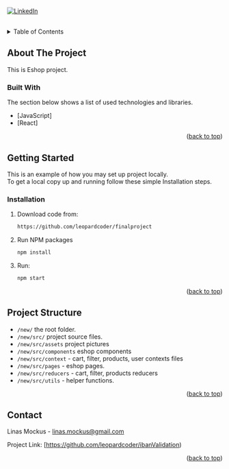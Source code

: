 <div id="top"></div>
<br>


[![LinkedIn][linkedin-shield]][linkedin-url]

<br>

<details>
  <summary>Table of Contents</summary>
  <ol>
    <li>
      <a href="#about-the-project">About The Project</a>
      <ul>
        <li><a href="#built-with">Built With</a></li>
      </ul>
    </li>
    <li>
      <a href="#getting-started">Getting Started</a>
      <ul>
        <li><a href="#installation">Installation</a></li>
      </ul>
    </li>
    <li><a href="#project-structure">Project Structure</a></li>
    <li><a href="#contact">Contact</a></li>
  </ol>
</details>



## About The Project

This is Eshop project.

### Built With

The section below shows a list of used technologies and libraries.

* [JavaScript]
* [React] 

<p align="right">(<a href="#top">back to top</a>)</p>


## Getting Started

This is an example of how you may set up project locally. <br>
To get a local copy up and running follow these simple Installation steps.

### Installation

1. Download code from:
   ```sh
   https://github.com/leopardcoder/finalproject
   ```
2. Run NPM packages
   ```sh
   npm install
   ``` 
3. Run: 
   ```sh
   npm start
   ```
   
<p align="right">(<a href="#top">back to top</a>)</p>


## Project Structure

- `/new/` the root folder.
- `/new/src/` project source files.
- `/new/src/assets` project pictures
- `/new/src/components` eshop components
- `/new/src/context` - cart, filter, products, user contexts files
- `/new/src/pages` - eshop pages.
- `/new/src/reducers` - cart, filter, products reducers
- `/new/src/utils` - helper functions.

<p align="right">(<a href="#top">back to top</a>)</p>


## Contact

Linas Mockus - linas.mockus@gmail.com

Project Link: [https://github.com/leopardcoder/ibanValidation)

<p align="right">(<a href="#top">back to top</a>)</p>



[linkedin-shield]: https://img.shields.io/badge/-LinkedIn-black.svg?style=for-the-badge&logo=linkedin&colorB=555
[linkedin-url]: https://www.linkedin.com/in/linas-mockus-49a89b14a/
